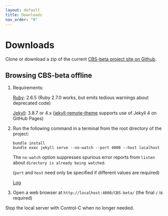 ```yaml
---
layout: default
title: Downloads
nav_order: "9"
---
```


Downloads
=========

Clone or download a zip of the current [CBS-beta project site on Github].

Browsing CBS-beta offline
-------------------------

1.  Requirements:

    [Ruby]\: 2.6.5 (Ruby 2.7.0 works, but emits tedious warnings about deprecated code)
    
    [Jekyll]\: 3.8.7 or 4.x ([jekyll-remote-theme] supports use of Jekyll 4 on GitHub Pages)

2.  Run the following command in a terminal from the root directory of the project:

    ```
    bundle install
    bundle exec jekyll serve --no-watch --port 4000 --host localhost
    ```
    The `no-watch` option suppresses spurious error reports from `listen` about `directory is already being watched`.
    
    (`port` and `host` need only be specified if different values are required)
    
    [Log](Log)

3.  Open a web browser at `http://localhost:4000/CBS-beta/` (the final `/` is required)

Stop the local server with Control-C when no longer needed.


[CBS-beta project site on Github]: https://github.com/plancomps/CBS-beta

[`Languages-beta/IMP/IMP-cbs/IMP/IMP-Start/index.html`]: /CBS-beta/Languages-beta/IMP/IMP-cbs/IMP/IMP-Start/index.html

[`Funcons-beta/Funcons-Index/index.html`]: /CBS-beta/Funcons-beta/Funcons-Index/index.html

[Ruby]: https://www.ruby-lang.org/

[Jekyll]: https://help.github.com/en/articles/setting-up-your-github-pages-site-locally-with-jekyll

[jekyll-remote-theme]: https://github.com/benbalter/jekyll-remote-theme

[Python3]: https://docs.python.org/3/library/http.server.html

[Python2]: https://docs.python.org/2/library/simplehttpserver.html#module-SimpleHTTPServer
